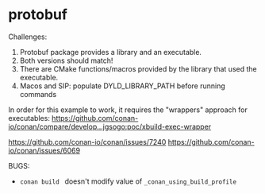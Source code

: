 protobuf
========

Challenges:
 1. Protobuf package provides a library and an executable.
 1. Both versions should match!
 1. There are CMake functions/macros provided by the library that used the executable.
 1. Macos and SIP: populate DYLD_LIBRARY_PATH before running commands

In order for this example to work, it requires the "wrappers" approach for executables: https://github.com/conan-io/conan/compare/develop...jgsogo:poc/xbuild-exec-wrapper


https://github.com/conan-io/conan/issues/7240
https://github.com/conan-io/conan/issues/6069


BUGS:
* `conan build ` doesn't modify value of `_conan_using_build_profile`